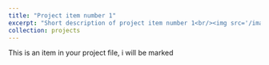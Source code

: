 ```yaml
---
title: "Project item number 1"
excerpt: "Short description of project item number 1<br/><img src='/images/500x300.png'>"
collection: projects
---
```


This is an item in your project file, i will be marked
